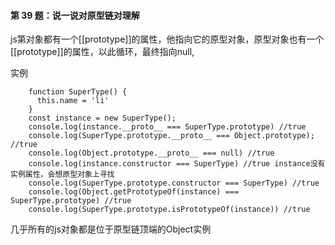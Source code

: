 #### 第 39 题：说一说对原型链对理解

js第对象都有一个[[prototype]]的属性，他指向它的原型对象，原型对象也有一个[[prototype]]的属性，以此循环，最终指向null,

实例
```
    function SuperType() {
      this.name = 'li'
    }
    const instance = new SuperType();
    console.log(instance.__proto__ === SuperType.prototype) //true
    console.log(SuperType.prototype.__proto__ === Object.prototype); //true
    console.log(Object.prototype.__proto__ === null) //true
    console.log(instance.constructor === SuperType) //true instance没有实例属性，会想原型对象上寻找
    console.log(SuperType.prototype.constructor === SuperType) //true
    console.log(Object.getPrototypeOf(instance) === SuperType.prototype) //true
    console.log(SuperType.prototype.isPrototypeOf(instance)) //true
```
几乎所有的js对象都是位于原型链顶端的Object实例
